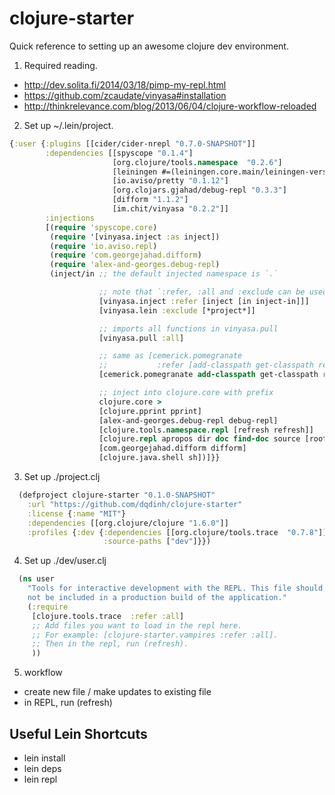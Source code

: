# clojure-starter

Quick reference to setting up an awesome clojure dev environment.

1. Required reading.
- http://dev.solita.fi/2014/03/18/pimp-my-repl.html
- https://github.com/zcaudate/vinyasa#installation
- http://thinkrelevance.com/blog/2013/06/04/clojure-workflow-reloaded

2. Set up ~/.lein/project.
```clojure
{:user {:plugins [[cider/cider-nrepl "0.7.0-SNAPSHOT"]]
        :dependencies [[spyscope "0.1.4"]
                       [org.clojure/tools.namespace  "0.2.6"]
                       [leiningen #=(leiningen.core.main/leiningen-version)]
                       [io.aviso/pretty "0.1.12"]
                       [org.clojars.gjahad/debug-repl "0.3.3"]
                       [difform "1.1.2"]
                       [im.chit/vinyasa "0.2.2"]]
        :injections
        [(require 'spyscope.core)
         (require '[vinyasa.inject :as inject])
         (require 'io.aviso.repl)
         (require 'com.georgejahad.difform)
         (require 'alex-and-georges.debug-repl)
         (inject/in ;; the default injected namespace is `.`

                    ;; note that `:refer, :all and :exclude can be used
                    [vinyasa.inject :refer [inject [in inject-in]]]
                    [vinyasa.lein :exclude [*project*]]

                    ;; imports all functions in vinyasa.pull
                    [vinyasa.pull :all]

                    ;; same as [cemerick.pomegranate
                    ;;           :refer [add-classpath get-classpath resources]]
                    [cemerick.pomegranate add-classpath get-classpath resources]

                    ;; inject into clojure.core with prefix
                    clojure.core >
                    [clojure.pprint pprint]
                    [alex-and-georges.debug-repl debug-repl]
                    [clojure.tools.namespace.repl [refresh refresh]]
                    [clojure.repl apropos dir doc find-doc source [root-cause cause]]
                    [com.georgejahad.difform difform]
                    [clojure.java.shell sh])]}}
```

3. Set up ./project.clj
```clojure
  (defproject clojure-starter "0.1.0-SNAPSHOT"
    :url "https://github.com/dqdinh/clojure-starter"
    :license {:name "MIT"}
    :dependencies [[org.clojure/clojure "1.6.0"]]
    :profiles {:dev {:dependencies [[org.clojure/tools.trace  "0.7.8"]]
                     :source-paths ["dev"]}})
```

4. Set up ./dev/user.clj
```clojure
  (ns user
    "Tools for interactive development with the REPL. This file should
    not be included in a production build of the application."
    (:require
     [clojure.tools.trace  :refer :all]
     ;; Add files you want to load in the repl here.
     ;; For example: [clojure-starter.vampires :refer :all].
     ;; Then in the repl, run (refresh).
     ))
```

5. workflow
- create new file / make updates to existing file
- in REPL, run (refresh)

## Useful Lein Shortcuts
- lein install
- lein deps
- lein repl
